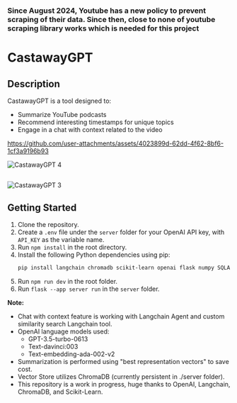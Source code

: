 ### Since August 2024, Youtube has a new policy to prevent scraping of their data. Since then, close to none of youtube scraping library works which is needed for this project

# CastawayGPT

## Description
CastawayGPT is a tool designed to:
- Summarize YouTube podcasts
- Recommend interesting timestamps for unique topics
- Engage in a chat with context related to the video


https://github.com/user-attachments/assets/4023899d-62dd-4f62-8bf6-1cf3a9196b93


![CastawayGPT 4](https://github.com/w4rlock999/CastawayGPT/assets/19953728/a4a57761-a5da-4386-a30f-0c25ce84f946)
##

![CastawayGPT 3](https://github.com/w4rlock999/CastawayGPT/assets/19953728/933b393d-b247-4b9c-b9e0-4fc37c0bf44d)


## Getting Started
1. Clone the repository.
2. Create a `.env` file under the `server` folder for your OpenAI API key, with `API_KEY` as the variable name.
3. Run `npm install` in the root directory.
4. Install the following Python dependencies using pip:
    ```bash
    pip install langchain chromadb scikit-learn openai flask numpy SQLAlchemy
    ```
5. Run `npm run dev` in the root folder.
6. Run `flask --app server run` in the `server` folder.

**Note:**
- Chat with context feature is working with Langchain Agent and custom similarity search Langchain tool.
- OpenAI language models used:
    - GPT-3.5-turbo-0613
    - Text-davinci:003
    - Text-embedding-ada-002-v2
- Summarization is performed using "best representation vectors" to save cost.
- Vector Store utilizes ChromaDB (currently persistent in ./server folder).
- This repository is a work in progress, huge thanks to OpenAI, Langchain, ChromaDB, and Scikit-Learn.
